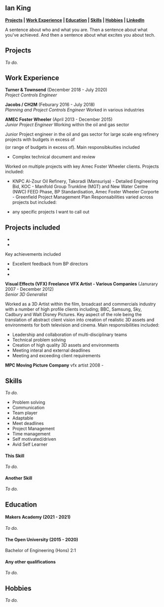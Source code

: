 ## Ian King


**[Projects](https://github.com/Battery0/CV#Projects) | [Work Experience](https://github.com/Battery0/CV#Work-Experience) | [Education](https://github.com/Battery0/CV#education) | [Skills](https://github.com/Battery0/CV#skills) | [Hobbies](https://github.com/Battery0/CV#Hobbies) | <a href="https://www.linkedin.com/in/iankinguk" target="blank" rel="noopener noreferrer">LinkedIn</a>**  
<!--
Add a medium link once once is up and running
-->



A sentence about who and what you are. Then a sentence about what you've achieved. And then a sentence about what excites you about tech.

<!--
Completed the degree whilst in full time employment.
-->


## Projects
_To do._
<!--
| Name                         | Description       | Tech/tools        |
| ---------------------------- | ----------------- | ----------------- |
| **Final project**            | A webapp to do x. | React, Jest, etc. |
| **Something else worked on** | A webapp to do y. | Ruby              |-->









## Work Experience

**Turner & Townsend** (December 2018 - July 2020)  
_Project Controls Engineer_

<!-- - Any experience, including roles and responsibilities and results achived in bullet point format.
- Any experience relevent to software development -->



**Jacobs / CH2M** (Feburary 2016 - July 2018)  
_Planning and Project Controls Engineer_
Worked in various industries



**AMEC Foster Wheeler** (April 2013 - December 2015)  
_Junior Project Engineer_
Working within the oil and gas sector

Junior Project engineer in the oil and gas sector for large scale eng refinery projects with budgets in excess of $$$$ (or range of budgets in excess of).
Main responsibkuities included
- Complex technical document and review



Worked on multiple projects with key Amec Foster Wheeler clients. Projects included:
- KNPC Al-Zour Oil Refinery, Takoradi (Mansuriya) - Detailed Engineering Bid, KOC - Manifold Group Trunkline (MGT) and New Water Centre (NWC) FEED Phase, BP Standardisation, Amec Foster Wheeler Corporte - Greenfield Project Management Plan
Responsabilities varied across projects but included:

- any specific projects I want to call out

Projects included
-
-
-

Key achievements included
- Excellent feedback from BP directors
-
-




**Visual Effects (VFX) Freelance VFX Artist - Various Companies** (Janurary 2007 - December 2012)  
_Senior 3D Generalist_

Worked as a 3D Artist within the film, broadcast and commercials industry with a number of high profile clients including; BBC, Samsung, Sky, Cadbury and Walt Disney Pictures. Key aspect of the role being the translation of abstract client vision into creation of realistic 3D assets and environments for both television and cinema.
Main responsibilities included:
- Leadership and collaboration of multi-disciplinary teams
- Technical problem solving
- Creation of high quality 3D assets and environments
- Meeting interal and external deadlines
- Meeting and exceeding client requirements


**MPC Moving Picture Company** vfx artist 2008 -








## Skills
_To do._
<!--
Consider skills relevent to software development. Then consider your best skills. Pick 2-4 skills and write a short descriptive paragraph for each one. You should demonstrate how capable you are at this skill with examples.
(Using a STAR example Paragraph) Consider the questions below.-->

- Problem solving
- Communication
- Team player
- Adaptable
- Meet deadlines
- Project Management
- Time management
- Self motivated/driven
- Avid Self Learner



<!--
-STAR
-What was the situation/task? (ST)

-How was the skill used?

-What did you do? (action)

-What was the result?-->


#### This Skill
_To do._
<!-- - Experience
- Achievements
- Evidence (STAR)-->

#### Another Skill
_To do._
<!-- Descriptive paragraph of how capable you are at this skill and, if relevant, how it has developed (again use STAR for this)

- I achieved A during my work at B (job, or otherwise)
- I contributed to the growth of X while doing Y (job, or otherwise)
- I built this, made this, broke this, fixed this, etc.
- A link to some on-line evidence (blogs, videos, articles, etc.)-->









## Education

#### Makers Academy (2021 - 2021)
_To do._
<!-- - Use short descriptions of what you did and a skill you used. (Similar to format from the 'Work Experience' section above)
- e.g Frequently used paring in order to problemsolve effeciently, requiring teamwork and communication.
- you might also mention aspects some other skills/knowledge listed below: 
- OOP, TDD, MVC, DDD
- Agile/XP
- Ruby, Rails, JavaScript
- RSpec, Jasmine -->

#### The Open University (2015 - 2020)
Bachelor of Engineering (Hons) 2:1
<!-- focus on eng, maths, product design/innovation, project management
- Product innovation (my final project) - use engeering methods & principles, eng physics, science to create original workable design created prototype design - research
- Attended and participated in several weeks away at Bath University - engineering focused activities & group presentations
- -my eng path-->

#### Any other qualifications
_To do._
<!--
That in some arguable way make you a better software developer or well-rounded person -->









## Hobbies
_To do._
<!--
Any cool stuff that makes you a super part of a software development team -->
